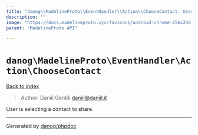 ```yaml
---
title: "danog\\MadelineProto\\EventHandler\\Action\\ChooseContact: User is selecting a contact to share."
description: ""
image: "https://docs.madelineproto.xyz/favicons/android-chrome-256x256.png"
parent: "MadelineProto API"

---
```

# `danog\MadelineProto\EventHandler\Action\ChooseContact`
[Back to index](../../../../index.html)

> Author: Daniil Gentili <daniil@daniil.it>  
  

User is selecting a contact to share.  



---
Generated by [danog/phpdoc](https://phpdoc.daniil.it)
